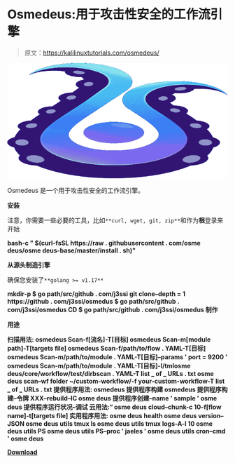 # Osmedeus:用于攻击性安全的工作流引擎

> 原文：<https://kalilinuxtutorials.com/osmedeus/>

[![](img/b53a9cd548eca39f4c08724b4f19f7f7.png)](https://blogger.googleusercontent.com/img/b/R29vZ2xl/AVvXsEhQw9Qac2dCiXcv7KrvoyLxGJSBC4LZnT5ni48wrfcm9_-oUXRbLlVzxV9D3zMXy5tT2FnSOszrbDgphg_o2AJpnKlu36AA1SDbEjdky3FetEYCMKyYYeamznar7idEaTD25vszKIsc9zYcrARI7_UuJI39WXar3oVI3BnihuvOpDw_iaQESGe2tsTY/s728/logo-transparent%20(1).png)

Osmedeus 是一个用于攻击性安全的工作流引擎。

**安装**

注意，你需要一些必要的工具，比如`**curl, wget, git, zip**`和作为**根**登录来开始

**bash-c " $(curl-fsSL https://raw . githubusercontent . com/osme deus/osme deus-base/master/install . sh)"**

**从源头制造引擎**

确保您安装了`**golang >= v1.17**`

**mkdir-p $ go path/src/github . com/j3ssi
git clone–depth = 1 https://github . com/j3ssi/osmedus $ go path/src/github . com/j3ssi/osmedus
CD $ go path/src/github . com/j3ssi/osmedus
制作**

**用途**

**扫描用法:
osmedeus Scan-f[流名]-T[目标]
osmedeus Scan-m[module path]-T[targets file]
osmedeus Scan-f/path/to/flow . YAML-T[目标]
osmedeus Scan-m/path/to/module . YAML-T[目标]–params ' port = 9200 '
osmedeus Scan-m/path/to/module . YAML-T[目标]-l/tmlosme deus/core/workflow/test/dirbscan . YAML-T list _ of _ URLs . txt
osme deus scan–wf folder ~/custom-workflow/-f your-custom-workflow-T list _ of _ URLs . txt
提供程序用法:
osmedeus 提供程序构建
osmedeus 提供程序构建–令牌 XXX–rebuild–IC
osme deus 提供程序创建–name ' sample '
osme deus 提供程序运行状况–调试
云用法:“
osme deus cloud–chunk-c 10-f[flow name]-t[targets file]
实用程序用法:
osme deus health
osme deus version–JSON
osme deus utils tmux ls
osme deus utils tmux logs-A-l 10
osme deus utils PS
osme deus utils PS–proc ' jaeles '
osme deus utils cron–cmd ' osme deus**

[**Download**](https://github.com/j3ssie/osmedeus)